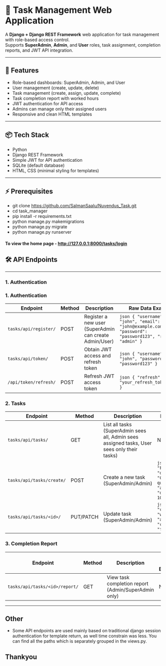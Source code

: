 # 📝 Task Management Web Application

A **Django + Django REST Framework** web application for task management with role-based access control.  
Supports **SuperAdmin**, **Admin**, and **User** roles, task assignment, completion reports, and JWT API integration.

---

## 🔹 Features

- Role-based dashboards: SuperAdmin, Admin, and User
- User management (create, update, delete)
- Task management (create, assign, update, complete)
- Task completion report with worked hours
- JWT authentication for API access
- Admins can manage only their assigned users
- Responsive and clean HTML templates

---

## 📦 Tech Stack

- Python  
- Django REST Framework  
- Simple JWT for API authentication  
- SQLite (default database)  
- HTML, CSS (minimal styling for templates)

---

## ⚡ Prerequisites

- git clone https://github.com/SalmanSaalu/Nuvendus_Task.git
- cd task_manager
- pip install -r requirements.txt
- python manage.py makemigrations
- python manage.py migrate
- python manage.py runserver


#### To view the home page - http://127.0.0.1:8000/tasks/login

## 🛠 API Endpoints

---

### 1. Authentication

### 1. Authentication

| Endpoint                | Method | Description                                           | Raw Data Example |
|-------------------------|--------|-------------------------------------------------------|----------------|
| `tasks/api/register/`        | POST   | Register a new user (SuperAdmin can create Admin/User) | ```json { "username": "john", "email": "john@example.com", "password": "password123", "role": "admin" } ``` |
| `tasks/api/token/`           | POST   | Obtain JWT access and refresh token                  | ```json { "username": "john", "password": "password123" } ``` |
| `/api/token/refresh/`   | POST   | Refresh JWT access token                              | ```json { "refresh": "your_refresh_token_here" } ``` |

### 2. Tasks

| Endpoint                     | Method     | Description                                         | Raw Data Example |
|-------------------------------|------------|---------------------------------------------------|----------------|
| `tasks/api/tasks/`                 | GET        | List all tasks (SuperAdmin sees all, Admin sees assigned tasks, User sees only their tasks) | N/A |
| `tasks/api/tasks/create/`          | POST       | Create a new task (SuperAdmin/Admin)             | ```json { "title": "Finish Report", "description": "Complete the quarterly report", "assigned_to": 3, "due_date": "2025-10-10" } ``` |
| `tasks/api/tasks/<id>/`     | PUT/PATCH  | Update task (SuperAdmin/Admin) | ```json { "status": "completed", "worked_hours": "3", "assigned_to": 3, "completion_report": "fully available" } ``` |

### 3. Completion Report

| Endpoint                                 | Method     | Description                                               | Raw Data Example |
|------------------------------------------|------------|-----------------------------------------------------------|----------------|
| `tasks/api/tasks/<id>/report/`     | GET        | View task completion report (Admin/SuperAdmin only)      | N/A |

---


## Other 
- Some API endpoints are used mainly based on traditional django session authentication for template return, as well time constrain was less. You can find all the paths which is separately grouped in the views.py.

## Thankyou
